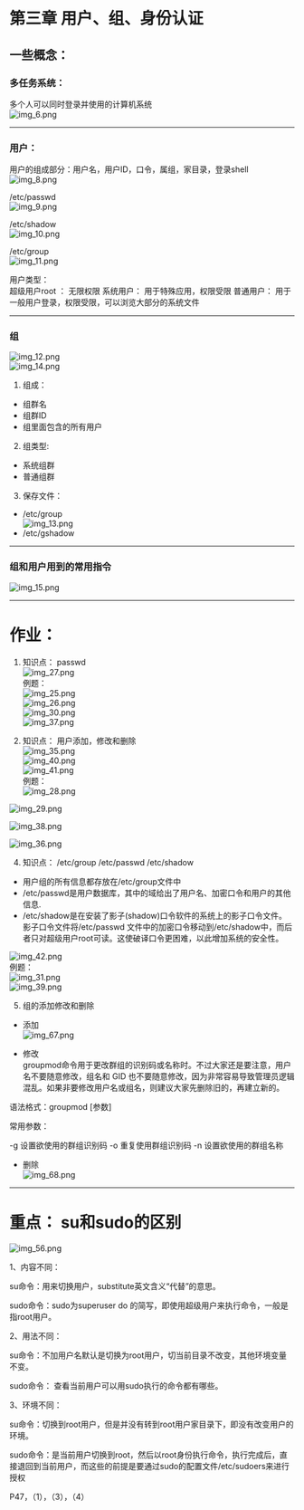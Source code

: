 # 第三章 用户、组、身份认证
## 一些概念：


### 多任务系统：
多个人可以同时登录并使用的计算机系统       
![img_6.png](img_6.png)

----

###  用户：
用户的组成部分：用户名，用户ID，口令，属组，家目录，登录shell
![img_8.png](img_8.png)

/etc/passwd    
![img_9.png](img_9.png)

/etc/shadow    
![img_10.png](img_10.png)


/etc/group     
![img_11.png](img_11.png)


用户类型：   
超级用户root ： 无限权限
系统用户： 用于特殊应用，权限受限
普通用户： 用于一般用户登录，权限受限，可以浏览大部分的系统文件

----

### 组
![img_12.png](img_12.png)    
![img_14.png](img_14.png)

1. 组成：
* 组群名
* 组群ID
* 组里面包含的所有用户
2. 组类型:
* 系统组群
* 普通组群
3. 保存文件：
* /etc/group   
  ![img_13.png](img_13.png)
* /etc/gshadow

----

### 组和用户用到的常用指令
![img_15.png](img_15.png)       


----

# 作业：   
1. 知识点： passwd   
![img_27.png](img_27.png)   
例题：   
![img_25.png](img_25.png)   
![img_26.png](img_26.png)   
![img_30.png](img_30.png)   
![img_37.png](img_37.png)   






2. 知识点： 用户添加，修改和删除    
![img_35.png](img_35.png)   
![img_40.png](img_40.png)   
![img_41.png](img_41.png)   
例题：      
![img_28.png](img_28.png)  

![img_29.png](img_29.png)

![img_38.png](img_38.png)   

![img_36.png](img_36.png)


4. 知识点： /etc/group     /etc/passwd  /etc/shadow
* 用户组的所有信息都存放在/etc/group文件中  
* /etc/passwd是用户数据库，其中的域给出了用户名、加密口令和用户的其他信息. 
* /etc/shadow是在安装了影子(shadow)口令软件的系统上的影子口令文件。影子口令文件将/etc/passwd 文件中的加密口令移动到/etc/shadow中，而后者只对超级用户root可读。这使破译口令更困难，以此增加系统的安全性。

![img_42.png](img_42.png)    
例题：   
![img_31.png](img_31.png)    
![img_39.png](img_39.png)     


5. 组的添加修改和删除   
* 添加  
![img_67.png](img_67.png)   

* 修改  
groupmod命令用于更改群组的识别码或名称时。不过大家还是要注意，用户名不要随意修改，组名和 GID 也不要随意修改，因为非常容易导致管理员逻辑混乱。如果非要修改用户名或组名，则建议大家先删除旧的，再建立新的。

语法格式：groupmod [参数]

常用参数：

-g	设置欲使用的群组识别码
-o 	重复使用群组识别码
-n	设置欲使用的群组名称

* 删除   
![img_68.png](img_68.png)   

----

# 重点： su和sudo的区别    

![img_56.png](img_56.png)      

1、内容不同：

su命令：用来切换用户，substitute英文含义“代替”的意思。

sudo命令：sudo为superuser do 的简写，即使用超级用户来执行命令，一般是指root用户。

2、用法不同：

su命令：不加用户名默认是切换为root用户，切当前目录不改变，其他环境变量不变。

sudo命令： 查看当前用户可以用sudo执行的命令都有哪些。

3、环境不同：

su命令：切换到root用户，但是并没有转到root用户家目录下，即没有改变用户的环境。

sudo命令：是当前用户切换到root，然后以root身份执行命令，执行完成后，直接退回到当前用户，而这些的前提是要通过sudo的配置文件/etc/sudoers来进行授权


P47，（1），（3），（4）    